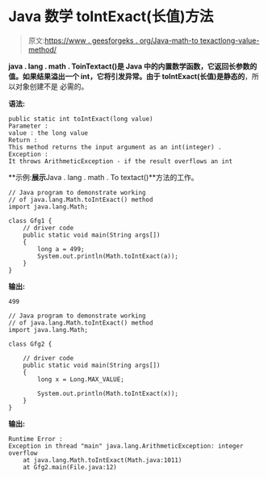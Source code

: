 # Java 数学 toIntExact(长值)方法

> 原文:[https://www . geesforgeks . org/Java-math-to texactlong-value-method/](https://www.geeksforgeeks.org/java-math-tointexactlong-value-method/)

**java . lang . math . ToinTextact()**是 Java 中的内置数学函数，它返回长参数的值。如果结果溢出一个 int，它将引发异常。由于 toIntExact(长值)是**静态的**，所以对象创建不是
必需的。

**语法:**

```
public static int toIntExact(long value)
Parameter :
value : the long value
Return :
This method returns the input argument as an int(integer) .
Exception :
It throws ArithmeticException - if the result overflows an int

```

**示例:**展示**Java . lang . math . To textact()**方法的工作。

```
// Java program to demonstrate working
// of java.lang.Math.toIntExact() method
import java.lang.Math;

class Gfg1 {
    // driver code
    public static void main(String args[])
    {
        long a = 499;
        System.out.println(Math.toIntExact(a));
    }
}
```

**输出:**

```
499

```

```
// Java program to demonstrate working
// of java.lang.Math.toIntExact() method
import java.lang.Math;

class Gfg2 {

    // driver code
    public static void main(String args[])
    {
        long x = Long.MAX_VALUE;

        System.out.println(Math.toIntExact(x));
    }
}
```

**输出:**

```
Runtime Error :
Exception in thread "main" java.lang.ArithmeticException: integer overflow
    at java.lang.Math.toIntExact(Math.java:1011)
    at Gfg2.main(File.java:12)

```